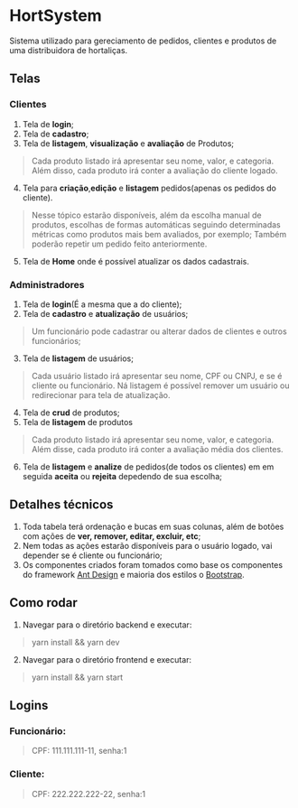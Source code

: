 # HortSystem

Sistema utilizado para gereciamento de pedidos, clientes e produtos de uma distribuidora de hortaliças. 

## Telas

### Clientes

1. Tela de **login**;
2. Tela de **cadastro**;
3. Tela de **listagem**, **visualização** e **avaliação** de Produtos;
> Cada produto listado irá apresentar seu nome, valor, e categoria. Além disso, cada produto irá conter a avaliação do cliente logado.
4. Tela para **criação**,**edição** e **listagem** pedidos(apenas os pedidos do cliente).
> Nesse tópico estarão disponíveis, além da escolha manual de produtos, escolhas de formas automáticas seguindo determinadas métricas como produtos mais bem avaliados, por exemplo;
> Também poderão repetir um pedido feito anteriormente. 
5. Tela de **Home** onde é possível atualizar os dados cadastrais.

### Administradores

1. Tela de **login**(É a mesma que a do cliente);
2. Tela de **cadastro** e **atualização** de usuários;
> Um funcionário pode cadastrar ou alterar dados de clientes e outros funcionários;
3. Tela de **listagem** de usuários;
>Cada usuário listado irá apresentar seu nome, CPF ou CNPJ, e se é cliente ou funcionário.
>Ná listagem é possível remover um usuário ou redirecionar para tela de atualização.
4. Tela de **crud** de produtos;
5. Tela de **listagem** de produtos
>Cada produto listado irá apresentar seu nome, valor, e categoria. Além disse, cada produto irá conter a avaliação média dos clientes.
6. Tela de **listagem** e **analize** de pedidos(de todos os clientes) em em seguida **aceita** ou **rejeita** depedendo de sua escolha;

## Detalhes técnicos

1. Toda tabela terá ordenação e bucas em suas colunas, além de botões com ações de **ver, remover, editar, excluir, etc**;
2. Nem todas as ações estarão disponíveis para o usuário logado, vai depender se é cliente ou funcionário;
3. Os componentes criados foram tomados como base os componentes do framework [Ant Design](https://ant.design/) e maioria dos estilos o [Bootstrap](https://react-bootstrap.github.io/).

## Como rodar
1. Navegar para o diretório backend e executar:
>yarn install && yarn dev

2. Navegar para o diretório frontend e executar:
>yarn install && yarn start

## Logins
### Funcionário:
>CPF: 111.111.111-11, senha:1
### Cliente:
>CPF: 222.222.222-22, senha:1


